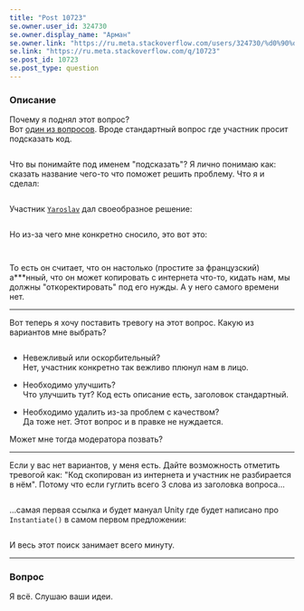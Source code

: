 ```yaml
---
title: "Post 10723"
se.owner.user_id: 324730
se.owner.display_name: "Арман"
se.owner.link: "https://ru.meta.stackoverflow.com/users/324730/%d0%90%d1%80%d0%bc%d0%b0%d0%bd"
se.link: "https://ru.meta.stackoverflow.com/q/10723"
se.post_id: 10723
se.post_type: question
---
```

<h3>Описание</h3>
<p>Почему я поднял этот вопрос?<br />
Вот <a href="https://ru.stackoverflow.com/questions/1164544">один из вопросов</a>. Вроде стандартный вопрос где участник просит подсказать код.</p>
<blockquote>
<p><a href="https://i.stack.imgur.com/7Yl3c.png" rel="nofollow noreferrer"><img src="https://i.stack.imgur.com/7Yl3c.png" alt="" /></a></p>
</blockquote>
<p>Что вы понимайте под именем &quot;подсказать&quot;? Я лично понимаю как: сказать название чего-то что поможет решить проблему. Что я и сделал:</p>
<blockquote>
<p><a href="https://i.stack.imgur.com/0BpIv.png" rel="nofollow noreferrer"><img src="https://i.stack.imgur.com/0BpIv.png" alt="" /></a></p>
</blockquote>
<p>Участник <a href="https://ru.stackoverflow.com/users/352119/yaroslav"><code>Yaroslav</code></a> дал своеобразное решение:</p>
<blockquote>
<p><a href="https://i.stack.imgur.com/bps2o.png" rel="nofollow noreferrer"><img src="https://i.stack.imgur.com/bps2o.png" alt="" /></a></p>
</blockquote>
<p>Но из-за чего мне конкретно сносило, это вот это:</p>
<blockquote>
<p><a href="https://i.stack.imgur.com/kCp3S.png" rel="nofollow noreferrer"><img src="https://i.stack.imgur.com/kCp3S.png" alt="" /></a></p>
</blockquote>
<blockquote>
<p><a href="https://i.stack.imgur.com/LizsJ.png" rel="nofollow noreferrer"><img src="https://i.stack.imgur.com/LizsJ.png" alt="" /></a></p>
</blockquote>
<p>То есть он считает, что он настолько (простите за французский) а***нный, что он может копировать с интернета что-то, кидать нам, мы должны &quot;откоректировать&quot; под его нужды. А у него самого времени нет.</p>
<hr />
<p>Вот теперь я хочу поставить тревогу на этот вопрос. Какую из вариантов мне выбрать?</p>
<blockquote>
<p><a href="https://i.stack.imgur.com/HcgoL.png" rel="nofollow noreferrer"><img src="https://i.stack.imgur.com/HcgoL.png" alt="" /></a></p>
</blockquote>
<ul>
<li><p>Невежливый или оскорбительный?<br />
Нет, участник конкретно так вежливо плюнул нам в лицо.</p>
</li>
<li><p>Необходимо улучшить?<br />
Что улучшить тут? Код есть описание есть, заголовок стандартный.</p>
</li>
<li><p>Необходимо удалить из-за проблем с качеством?<br />
Да тоже нет. Этот вопрос и в правке не нуждается.</p>
</li>
</ul>
<p>Может мне тогда модератора позвать?</p>
<hr />
<p>Если у вас нет вариантов, у меня есть. Дайте возможность отметить тревогой как: &quot;Код скопирован из интернета и участник не разбирается в нём&quot;. Потому что если гуглить всего 3 слова из заголовка вопроса...</p>
<blockquote>
<p><a href="https://i.stack.imgur.com/D2nfK.png" rel="nofollow noreferrer"><img src="https://i.stack.imgur.com/D2nfK.png" alt="" /></a></p>
</blockquote>
<p>...самая первая ссылка и будет мануал Unity где будет написано про <code>Instantiate()</code> в самом первом предложении:</p>
<blockquote>
<p><a href="https://i.stack.imgur.com/Ihv57.png" rel="nofollow noreferrer"><img src="https://i.stack.imgur.com/Ihv57.png" alt="" /></a></p>
</blockquote>
<p>И весь этот поиск занимает всего минуту.</p>
<hr />
<h3>Вопрос</h3>
<p>Я всё. Слушаю ваши идеи.</p>

